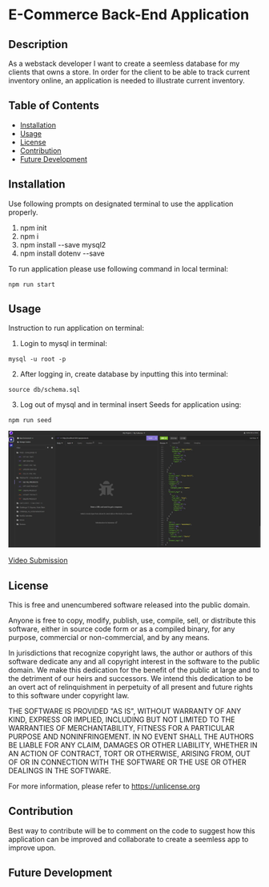 # E-Commerce Back-End Application

## Description

As a webstack developer I want to create a seemless database for my clients that owns a store.
In order for the client to be able to track current inventory online, an application is needed to illustrate current inventory.


## Table of Contents

- [Installation](#installation)
- [Usage](#usage)
- [License](#license)
- [Contribution](#contribution)
- [Future Development](#future-development)

## Installation

Use following prompts on designated terminal to use the application properly. 
1. npm init
2. npm i
3. npm install --save mysql2
4. npm install dotenv --save

To run application please use following command in local terminal: 
```
npm run start
```

## Usage

Instruction to run application on terminal: 
1. Login to mysql in terminal: 
```
mysql -u root -p
```
2. After logging in, create database by inputting this into terminal: 
```
source db/schema.sql
```
3. Log out of mysql and in terminal insert Seeds for application using: 
```
npm run seed
```


![screenshot](images/Challenge_13-ORM-BackEnd.jpg)

[Video Submission](https://youtu.be/P5yPRSOZKow)

## License

This is free and unencumbered software released into the public domain.

Anyone is free to copy, modify, publish, use, compile, sell, or
distribute this software, either in source code form or as a compiled
binary, for any purpose, commercial or non-commercial, and by any
means.

In jurisdictions that recognize copyright laws, the author or authors
of this software dedicate any and all copyright interest in the
software to the public domain. We make this dedication for the benefit
of the public at large and to the detriment of our heirs and
successors. We intend this dedication to be an overt act of
relinquishment in perpetuity of all present and future rights to this
software under copyright law.

THE SOFTWARE IS PROVIDED "AS IS", WITHOUT WARRANTY OF ANY KIND,
EXPRESS OR IMPLIED, INCLUDING BUT NOT LIMITED TO THE WARRANTIES OF
MERCHANTABILITY, FITNESS FOR A PARTICULAR PURPOSE AND NONINFRINGEMENT.
IN NO EVENT SHALL THE AUTHORS BE LIABLE FOR ANY CLAIM, DAMAGES OR
OTHER LIABILITY, WHETHER IN AN ACTION OF CONTRACT, TORT OR OTHERWISE,
ARISING FROM, OUT OF OR IN CONNECTION WITH THE SOFTWARE OR THE USE OR
OTHER DEALINGS IN THE SOFTWARE.

For more information, please refer to <https://unlicense.org>


## Contribution

Best way to contribute will be to comment on the code to suggest how this application can be improved and collaborate to create a seemless app to improve upon.

## Future Development